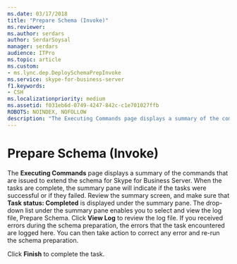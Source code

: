```yaml
---
ms.date: 03/17/2018
title: "Prepare Schema (Invoke)"
ms.reviewer: 
ms.author: serdars
author: SerdarSoysal
manager: serdars
audience: ITPro
ms.topic: article
ms.custom:
- ms.lync.dep.DeploySchemaPrepInvoke
ms.service: skype-for-business-server
f1.keywords:
- CSH
ms.localizationpriority: medium
ms.assetid: f031eb6d-0749-4247-842c-c1e701027ffb
ROBOTS: NOINDEX, NOFOLLOW
description: "The Executing Commands page displays a summary of the commands that are issued to extend the schema for Skype for Business Server."
---
```


# Prepare Schema (Invoke)
 
The **Executing Commands** page displays a summary of the commands that are issued to extend the schema for Skype for Business Server. When the tasks are complete, the summary pane will indicate if the tasks were successful or if they failed. Review the summary screen, and make sure that **Task status: Completed** is displayed under the summary pane. The drop-down list under the summary pane enables you to select and view the log file, Prepare Schema. Click **View Log** to review the log file. If you received errors during the schema preparation, the errors that the task encountered are logged here. You can then take action to correct any error and re-run the schema preparation.
  
Click **Finish** to complete the task.
  


